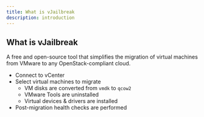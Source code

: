 ```yaml
---
title: What is vJailbreak
description: introduction
---
```


## What is vJailbreak
A free and open-source tool that simplifies the migration of virtual machines from VMware to any OpenStack-compliant cloud.

* Connect to vCenter
* Select virtual machines to migrate
  * VM disks are converted from `vmdk` to `qcow2`
  * VMware Tools are uninstalled
  * Virtual devices & drivers are installed
* Post-migration health checks are performed